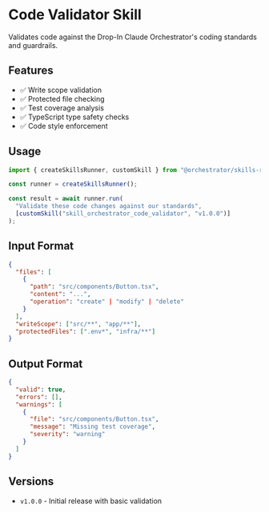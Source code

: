# Code Validator Skill

Validates code against the Drop-In Claude Orchestrator's coding standards and guardrails.

## Features

- ✅ Write scope validation
- ✅ Protected file checking
- ✅ Test coverage analysis
- ✅ TypeScript type safety checks
- ✅ Code style enforcement

## Usage

```typescript
import { createSkillsRunner, customSkill } from "@orchestrator/skills-runner";

const runner = createSkillsRunner();

const result = await runner.run(
  "Validate these code changes against our standards",
  [customSkill("skill_orchestrator_code_validator", "v1.0.0")]
);
```

## Input Format

```json
{
  "files": [
    {
      "path": "src/components/Button.tsx",
      "content": "...",
      "operation": "create" | "modify" | "delete"
    }
  ],
  "writeScope": ["src/**", "app/**"],
  "protectedFiles": [".env*", "infra/**"]
}
```

## Output Format

```json
{
  "valid": true,
  "errors": [],
  "warnings": [
    {
      "file": "src/components/Button.tsx",
      "message": "Missing test coverage",
      "severity": "warning"
    }
  ]
}
```

## Versions

- `v1.0.0` - Initial release with basic validation
